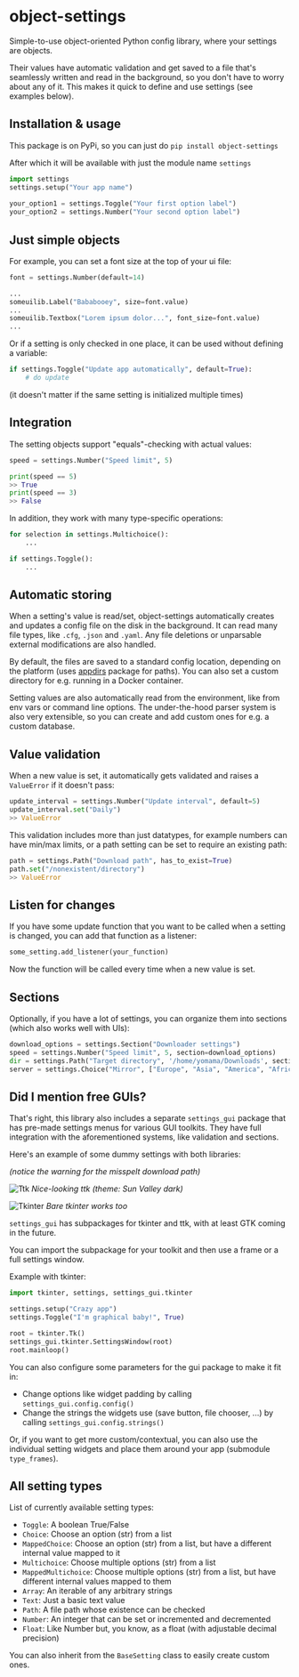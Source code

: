 
object-settings
===============

Simple-to-use object-oriented Python config library, where your settings are objects.

Their values have automatic validation and get saved to a file that's seamlessly written and read in the background, so you don't have to worry about any of it. This makes it quick to define and use settings (see examples below).



## Installation & usage

This package is on PyPi, so you can just do `pip install object-settings`

After which it will be available with just the module name `settings`

```python
import settings
settings.setup("Your app name")
    
your_option1 = settings.Toggle("Your first option label")
your_option2 = settings.Number("Your second option label")
```



## Just simple objects

For example, you can set a font size at the top of your ui file:

```python
font = settings.Number(default=14)

...
someuilib.Label("Bababooey", size=font.value)
...
someuilib.Textbox("Lorem ipsum dolor...", font_size=font.value)
...
```

Or if a setting is only checked in one place, it can be used without defining a variable:

```python
if settings.Toggle("Update app automatically", default=True):
    # do update
```

(it doesn't matter if the same setting is initialized multiple times)



## Integration

The setting objects support "equals"-checking with actual values:

```python
speed = settings.Number("Speed limit", 5)

print(speed == 5)
>> True
print(speed == 3)
>> False
```

In addition, they work with many type-specific operations:

```python
for selection in settings.Multichoice():
    ...

if settings.Toggle():
    ...
```



## Automatic storing

When a setting's value is read/set, object-settings automatically creates and updates a config file on the disk in the background. It can read many file types, like `.cfg`, `.json` and `.yaml`. Any file deletions or unparsable external modifications are also handled.

By default, the files are saved to a standard config location, depending on the platform (uses [appdirs](https://github.com/ActiveState/appdirs) package for paths). You can also set a custom directory for e.g. running in a Docker container.

Setting values are also automatically read from the environment, like from env vars or command line options. The under-the-hood parser system is also very extensible, so you can create and add custom ones for e.g. a custom database.



## Value validation

When a new value is set, it automatically gets validated and raises a `ValueError` if it doesn't pass:

```python
update_interval = settings.Number("Update interval", default=5)
update_interval.set("Daily")
>> ValueError
```

This validation includes more than just datatypes, for example numbers can have min/max limits, or a path setting can be set to require an existing path:

```python
path = settings.Path("Download path", has_to_exist=True)
path.set("/nonexistent/directory")
>> ValueError
```



## Listen for changes

If you have some update function that you want to be called when a setting is changed, you can add that function as a listener:

```python
some_setting.add_listener(your_function)
```

Now the function will be called every time when a new value is set.



## Sections

Optionally, if you have a lot of settings, you can organize them into sections (which also works well with UIs):

```python
download_options = settings.Section("Downloader settings")
speed = settings.Number("Speed limit", 5, section=download_options)
dir = settings.Path("Target directory", '/home/yomama/Downloads', section=download_options)
server = settings.Choice("Mirror", ["Europe", "Asia", "America", "Africa"], "Asia", section=download_options)
```



## Did I mention free GUIs?

That's right, this library also includes a separate `settings_gui` package that has pre-made settings menus for various GUI toolkits. They have full integration with the aforementioned systems, like validation and sections.

Here's an example of some dummy settings with both libraries: 

*(notice the warning for the misspelt download path)*

![Ttk](https://github.com/SamuLumio/object-settings/blob/master/readme-images/ttk.png?raw=true)
*Nice-looking ttk (theme: Sun Valley dark)*

![Tkinter](https://github.com/SamuLumio/object-settings/blob/master/readme-images/tkinter.png?raw=true)
*Bare tkinter works too*


`settings_gui` has subpackages for tkinter and ttk, with at least GTK coming in the future.

You can import the subpackage for your toolkit and then use a frame or a full settings window.

Example with tkinter:
```python
import tkinter, settings, settings_gui.tkinter

settings.setup("Crazy app")
settings.Toggle("I'm graphical baby!", True)

root = tkinter.Tk()
settings_gui.tkinter.SettingsWindow(root)
root.mainloop()
```

You can also configure some parameters for the gui package to make it fit in:
- Change options like widget padding by calling `settings_gui.config.config()`
- Change the strings the widgets use (save button, file chooser, ...) by calling `settings_gui.config.strings()`


Or, if you want to get more custom/contextual, you can also use the individual setting widgets and place them around your app (submodule `type_frames`).



## All setting types

List of currently available setting types:

- `Toggle`:
    A boolean True/False
- `Choice`:
    Choose an option (str) from a list
- `MappedChoice`:
    Choose an option (str) from a list, but have a different internal value mapped to it
- `Multichoice`:
    Choose multiple options (str) from a list
- `MappedMultichoice`:
    Choose multiple options (str) from a list, but have different internal values mapped to them
- `Array`:
    An iterable of any arbitrary strings
- `Text`:
    Just a basic text value
- `Path`:
    A file path whose existence can be checked
- `Number`:
    An integer that can be set or incremented and decremented
- `Float`:
    Like Number but, you know, as a float (with adjustable decimal precision)

You can also inherit from the `BaseSetting` class to easily create custom ones.
